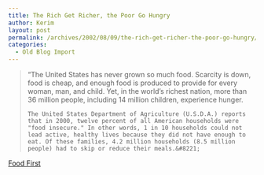 ```yaml
---
title: The Rich Get Richer, the Poor Go Hungry
author: Kerim
layout: post
permalink: /archives/2002/08/09/the-rich-get-richer-the-poor-go-hungry/
categories:
  - Old Blog Import
---
```


>   &#8220;The United States has never grown so much food. Scarcity is down, food is cheap, and enough food is produced to provide for every woman, man, and child. Yet, in the world&#8217;s richest nation, more than 36 million people, including 14 million children, experience hunger. 
>   
>   
>     The United States Department of Agriculture (U.S.D.A.) reports that in 2000, twelve percent of all American households were "food insecure." In other words, 1 in 10 households could not lead active, healthy lives because they did not have enough to eat. Of these families, 4.2 million households (8.5 million people) had to skip or reduce their meals.&#8221;
>   


<a href="http://www.foodfirst.org/progs/humanrts/hungerinamerica.html#link1" onclick="_gaq.push(['_trackEvent', 'outbound-article', 'http://www.foodfirst.org/progs/humanrts/hungerinamerica.html#link1', 'Food First']);" >Food First</a>

